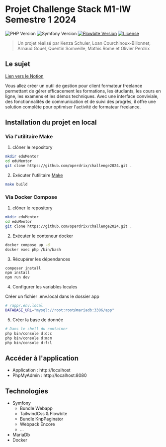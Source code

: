 # Projet Challenge Stack M1-IW Semestre 1 2024

![PHP Version](https://img.shields.io/badge/php->=8.2-4f5b93.svg?style=for-the-badge)
![Symfony Version](https://img.shields.io/badge/symfony-6.4.4-000.svg?style=for-the-badge)
[![Flowbite Version](https://img.shields.io/badge/flowbite->=2.3-1c64f2.svg?style=for-the-badge)](https://flowbite.com)
[![License](https://img.shields.io/github/license/talesfromadev/flowbite-bundle?style=for-the-badge)](https://github.com/tales-from-a-dev/flowbite-bundle/blob/main/LICENSE)

> Un projet réalisé par Kenza Schuler, Loan Courchinoux-Billonnet, Arnaud Gouel, Quentin Somveille, Mathis Rome et Olivier Perdrix

## Le sujet

[Lien vers le Notion](https://haudrey.notion.site/Projet-M1-Portail-formation-c747aa56e1ba466083fa1c03614f96f0)

Vous allez créer un outil de gestion pour client formateur freelance permettant de gérer efficacement les formations, les étudiants, les cours en ligne, les examens et les démos techniques. Avec une interface conviviale, des fonctionnalités de communication et de suivi des progrès, il offre une solution complète pour optimiser l'activité de formateur freelance.

## Installation du projet en local

### Via l'utilitaire Make

1. clôner le repository

```bash
mkdir eduMentor
cd eduMentor
git clone https://github.com/operdrix/challenge2024.git .
```

2. Exécuter l'utilitaire [Make](<[Make](https://ioflood.com/blog/install-make-command-linux/#:~:text=In%20most%20Linux%20distributions%2C%20the,command%20sudo%20yum%20install%20make%20.)>)

```bash
make build
```

### Via Docker Compose

1. clôner le repository

```bash
mkdir eduMentor
cd eduMentor
git clone https://github.com/operdrix/challenge2024.git .
```

2. Exécuter le conteneur docker

```bash
docker compose up -d
docker exec php /bin/bash
```

3. Récupérer les dépendances

```bash
composer install
npm install
npm run dev
```

4. Configurer les variables locales

Créer un fichier .env.local dans le dossier app

```bash
# /app/.env.local
DATABASE_URL="mysql://root:root@mariadb:3306/app"

```

5. Créer la base de donnée

```bash
# Dans le shell du container
php bin/console d:d:c
php bin/console d:m:m
php bin/console d:f:l
```

## Accéder à l'application

-   Application : http://localhost
-   PhpMyAdmin : http://localhost:8080

## Technologies

-   Symfony
    -   Bundle Webapp
    -   TailwindCss & Flowbite
    -   Bundle KnpPaginator
    -   Webpack Encore
    -   ...
-   MariaDb
-   Docker
